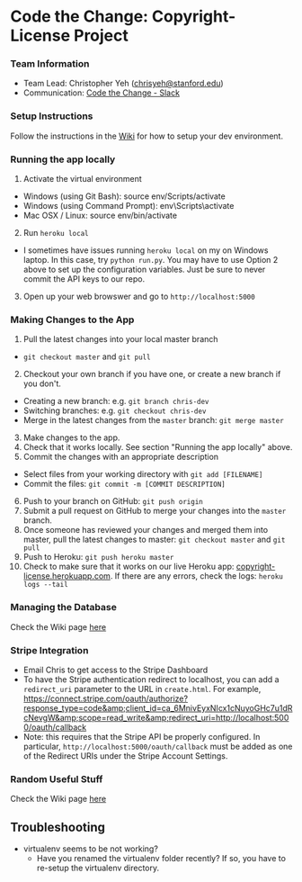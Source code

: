 Code the Change: Copyright-License Project
=======

### Team Information
  * Team Lead: Christopher Yeh (chrisyeh@stanford.edu)
  * Communication: [Code the Change - Slack](http://codethechange.slack.com)


### Setup Instructions
Follow the instructions in the [Wiki](https://github.com/chrisyeh96/copyright-license/wiki/Setup-Guide) for how to setup your dev environment.


### Running the app locally
1. Activate the virtual environment
  * Windows (using Git Bash): source env/Scripts/activate
  * Windows (using Command Prompt): env\Scripts\activate
  * Mac OSX / Linux: source env/bin/activate
2. Run `heroku local`
  * I sometimes have issues running `heroku local` on my on Windows laptop. In this case, try `python run.py`. You may have to use Option 2 above to set up the configuration variables. Just be sure to never commit the API keys to our repo.
3. Open up your web browswer and go to `http://localhost:5000`


### Making Changes to the App
1. Pull the latest changes into your local master branch
  * `git checkout master` and `git pull`
2. Checkout your own branch if you have one, or create a new branch if you don't.
  * Creating a new branch: e.g. `git branch chris-dev`
  * Switching branches: e.g. `git checkout chris-dev`
  * Merge in the latest changes from the `master` branch: `git merge master`
3. Make changes to the app.
4. Check that it works locally. See section "Running the app locally" above.
5. Commit the changes with an appropriate description
  * Select files from your working directory with `git add [FILENAME]`
  * Commit the files: `git commit -m [COMMIT DESCRIPTION]`
6. Push to your branch on GitHub: `git push origin`
7. Submit a pull request on GitHub to merge your changes into the `master` branch.
8. Once someone has reviewed your changes and merged them into master, pull the latest changes to master: `git checkout master` and `git pull`
9. Push to Heroku: `git push heroku master`
10. Check to make sure that it works on our live Heroku app: [copyright-license.herokuapp.com](http://copyright-license.herokuapp.com/). If there are any errors, check the logs: `heroku logs --tail`


### Managing the Database
Check the Wiki page [here](https://github.com/chrisyeh96/copyright-license/wiki/Managing-the-Database)


### Stripe Integration
* Email Chris to get access to the Stripe Dashboard
* To have the Stripe authentication redirect to localhost, you can add a `redirect_uri` parameter to the URL in `create.html`. For example, https://connect.stripe.com/oauth/authorize?response_type=code&amp;client_id=ca_6MnivEyxNIcx1cNuyoGHc7u1dRcNevgW&amp;scope=read_write&amp;redirect_uri=http://localhost:5000/oauth/callback
* Note: this requires that the Stripe API be properly configured. In particular, `http://localhost:5000/oauth/callback` must be added as one of the Redirect URIs under the Stripe Account Settings.


### Random Useful Stuff
Check the Wiki page [here](https://github.com/chrisyeh96/copyright-license/wiki/Random-Useful-Stuff)


## Troubleshooting
* virtualenv seems to be not working?
  * Have you renamed the virtualenv folder recently? If so, you have to re-setup the virtualenv directory.